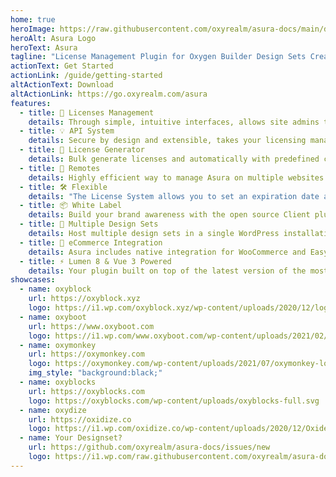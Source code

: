 ```yaml
---
home: true
heroImage: https://raw.githubusercontent.com/oxyrealm/asura-docs/main/docs/logo.svg
heroAlt: Asura Logo
heroText: Asura
tagline: "License Management Plugin for Oxygen Builder Design Sets Creator"
actionText: Get Started
actionLink: /guide/getting-started
altActionText: Download
altActionLink: https://go.oxyrealm.com/asura
features:
  - title: 🔑 Licenses Management
    details: Through simple, intuitive interfaces, allows site admins to easily view and manage customer license keys.
  - title: 💡 API System
    details: Secure by design and extensible, takes your licensing management to an enterprise level.
  - title: 🚀 License Generator
    details: Bulk generate licenses and automatically with predefined configuration and design sets.
  - title: 📌 Remotes
    details: Highly efficient way to manage Asura on multiple websites from one place for which Asura is installed.
  - title: 🛠️ Flexible
    details: "The License System allows you to set an expiration date and limit the # of activations of each license."
  - title: 📦 White Label
    details: Build your brand awareness with the open source Client plugin (Asura Connector).
  - title: 🎨 Multiple Design Sets
    details: Host multiple design sets in a single WordPress installation, except you need to use the universal CSS.
  - title: 🛒 eCommerce Integration
    details: Asura includes native integration for WooCommerce and Easy Digital Downloads. Selling design sets is easy!
  - title: ⚡️ Lumen 8 & Vue 3 Powered
    details: Your plugin built on top of the latest version of the most popular PHP framework and Javascript framework.
showcases:
  - name: oxyblock
    url: https://oxyblock.xyz
    logo: https://i1.wp.com/oxyblock.xyz/wp-content/uploads/2020/12/logo.png
  - name: oxyboot
    url: https://www.oxyboot.com
    logo: https://i1.wp.com/www.oxyboot.com/wp-content/uploads/2021/02/Oxy-Boot-Logo-PNG_cropped.png
  - name: oxymonkey
    url: https://oxymonkey.com
    logo: https://oxymonkey.com/wp-content/uploads/2021/07/oxymonkey-logo-svg-white-2.svg
    img_style: "background:black;"
  - name: oxyblocks
    url: https://oxyblocks.com
    logo: https://oxyblocks.com/wp-content/uploads/oxyblocks-full.svg
  - name: oxydize
    url: https://oxidize.co
    logo: https://i1.wp.com/oxidize.co/wp-content/uploads/2020/12/Oxide-Logo-1-300x300.png
  - name: Your Designset?
    url: https://github.com/oxyrealm/asura-docs/issues/new
    logo: https://i1.wp.com/raw.githubusercontent.com/oxyrealm/asura-docs/main/docs/images/showcase-yours.png
---
```

